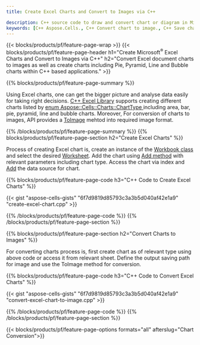 ```yaml
---
title: Create Excel Charts and Convert to Images via C++

description: C++ source code to draw and convert chart or diagram in Microsoft Excel using C++ Library
keywords: [C++ Aspose.Cells., C++ Convert chart to image., C++ Save chart to image., C++ chart to image., create charts in C++., insert charts in C++., manage charts in C++]
---
```



{{< blocks/products/pf/feature-page-wrap >}}
{{< blocks/products/pf/feature-page-header h1="Create Microsoft<sup>&reg;</sup> Excel Charts and Convert to Images via C++" h2="Convert Excel document charts to images as well as create charts including Pie, Pyramid, Line and Bubble charts within C++ based applications." >}}

{{% blocks/products/pf/feature-page-summary %}}

Using Excel charts, one can get the bigger picture and analyse data easily for taking right decisions. [C++ Excel Library](/cells/cpp/) supports creating different charts listed by [enum Aspose::Cells::Charts::ChartType
](https://reference.aspose.com/cells/cpp/aspose.cells.charts/charttype/) including area, bar, pie, pyramid, line and bubble charts. Moreover, For conversion of charts to images, API provides a [ToImage](https://reference.aspose.com/cells/cpp/aspose.cells.charts/chart/toimage/) mehtod into required image format.

{{% /blocks/products/pf/feature-page-summary  %}}
{{% blocks/products/pf/feature-page-section  h2="Create Excel Charts" %}}

Process of creating Excel chart is, create an instance of the [Workbook class](https://reference.aspose.com/cells/cpp/aspose.cells/workbook/) and select the desired [Worksheet](https://reference.aspose.com/cells/cpp/aspose.cells/worksheet/). Add the chart using [Add method](https://reference.aspose.com/cells/cpp/aspose.cells.charts/chartcollection/add/) with relevant parameters including chart type. Access the chart via index and [Add](https://reference.aspose.com/cells/cpp/aspose.cells.charts/seriescollection/add/) the data source for chart.

{{% blocks/products/pf/feature-page-code h3="C++ Code to Create Excel Charts" %}}

{{< gist "aspose-cells-gists" "6f7d9819d85793c3a3b5d040af42e1a9" "create-excel-chart.cpp" >}}

{{% /blocks/products/pf/feature-page-code  %}}
{{% /blocks/products/pf/feature-page-section %}}

{{% blocks/products/pf/feature-page-section  h2="Convert Charts to Images" %}}


For converting charts process is, first create chart as of relevant type using above code or access it from relevant sheet. Define the output saving path for image and use the ToImage method for conversion.

 
{{% blocks/products/pf/feature-page-code h3="C++ Code to Convert Excel Charts" %}}

{{< gist "aspose-cells-gists" "6f7d9819d85793c3a3b5d040af42e1a9" "convert-excel-chart-to-image.cpp" >}}

{{% /blocks/products/pf/feature-page-code  %}}
{{% /blocks/products/pf/feature-page-section %}}

{{< blocks/products/pf/feature-page-options formats="all" afterslug="Chart Conversion">}}

